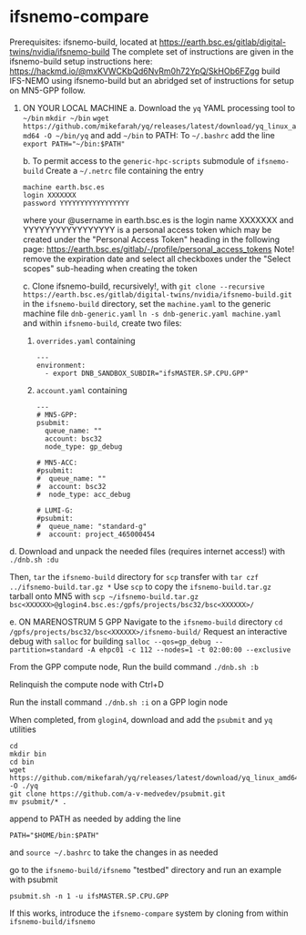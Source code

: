# ifsnemo-compare

Prerequisites:
ifsnemo-build, located at https://earth.bsc.es/gitlab/digital-twins/nvidia/ifsnemo-build
  The complete set of instructions are given in the ifsnemo-build setup instructions here: https://hackmd.io/@mxKVWCKbQd6NvRm0h72YpQ/SkHOb6FZgg build IFS-NEMO using ifsnemo-build
  but an abridged set of instructions for setup on MN5-GPP follow.
1. ON YOUR LOCAL MACHINE
   a. Download the `yq` YAML processing tool to `~/bin`
   `mkdir ~/bin`
   `wget https://github.com/mikefarah/yq/releases/latest/download/yq_linux_amd64 -O ~/bin/yq`
   and add `~/bin` to PATH:
   To `~/.bashrc` add the line
   `export PATH="~/bin:$PATH"`

   b. To permit access to the `generic-hpc-scripts` submodule of `ifsnemo-build` Create a `~/.netrc` file containing the entry
   ```
   machine earth.bsc.es
   login XXXXXXX
   password YYYYYYYYYYYYYYYYY
   ```
   where your @username in earth.bsc.es is the login name XXXXXXX
   and YYYYYYYYYYYYYYYYY is a personal access token which may be created under the "Personal Access Token" heading in the following page: https://earth.bsc.es/gitlab/-/profile/personal_access_tokens
   Note!
   remove the expiration date and select all checkboxes under the "Select scopes" sub-heading when creating the token

   c. Clone ifsnemo-build, recursively!, with
   `git clone --recursive https://earth.bsc.es/gitlab/digital-twins/nvidia/ifsnemo-build.git`
   in the `ifsnemo-build` directory, set the `machine.yaml` to the generic machine file `dnb-generic.yaml`
   `ln -s dnb-generic.yaml machine.yaml`
   and within `ifsnemo-build`,
   create two files:
   1. `overrides.yaml` containing
      ```
      ---
      environment:
        - export DNB_SANDBOX_SUBDIR="ifsMASTER.SP.CPU.GPP"
      ```
   2. `account.yaml` containing
      ```
      ---
      # MN5-GPP:
      psubmit:
        queue_name: ""
        account: bsc32
        node_type: gp_debug
      
      # MN5-ACC:
      #psubmit:
      #  queue_name: ""
      #  account: bsc32
      #  node_type: acc_debug
      
      # LUMI-G:
      #psubmit:
      #  queue_name: "standard-g"
      #  account: project_465000454
      ```

  d. Download and unpack the needed files (requires internet access!) with
  `./dnb.sh :du`

   Then, `tar` the `ifsnemo-build` directory for `scp` transfer with 
   `tar czf ../ifsnemo-build.tar.gz *`
   Use `scp` to copy the `ifsnemo-build.tar.gz` tarball onto MN5 with
   `scp ~/ifsnemo-build.tar.gz bsc<XXXXXX>@glogin4.bsc.es:/gpfs/projects/bsc32/bsc<XXXXXX>/`

   e. ON MARENOSTRUM 5 GPP
   Navigate to the `ifsnemo-build` directory `cd /gpfs/projects/bsc32/bsc<XXXXXX>/ifsnemo-build/`
   Request an interactive debug with `salloc` for building
   `salloc --qos=gp_debug --partition=standard -A ehpc01 -c 112 --nodes=1 -t 02:00:00 --exclusive`

   From the GPP compute node, Run the build command `./dnb.sh :b`

   Relinquish the compute node with Ctrl+D

   Run the install command `./dnb.sh :i` on a GPP login node

   When completed, 
   from `glogin4`, download and add the `psubmit` and `yq` utilities
   ```
   cd
   mkdir bin
   cd bin
   wget https://github.com/mikefarah/yq/releases/latest/download/yq_linux_amd64 -O ./yq
   git clone https://github.com/a-v-medvedev/psubmit.git
   mv psubmit/* .
   ```
   append to PATH as needed by adding the line
   ```
   PATH="$HOME/bin:$PATH"
   ```
   and `source ~/.bashrc` to take the changes in as needed
   
   go to the `ifsnemo-build/ifsnemo` "testbed" directory and run an example with psubmit

   ```
   psubmit.sh -n 1 -u ifsMASTER.SP.CPU.GPP
   ```
If this works, introduce the `ifsnemo-compare` system by cloning from within `ifsnemo-build/ifsnemo`

